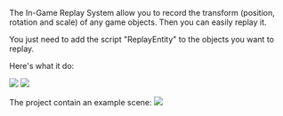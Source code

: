 The In-Game Replay System allow you to record the transform (position, rotation and scale) of any game objects. Then you can easily replay it.

You just need to add the script "ReplayEntity" to the objects you want to replay.

Here's what it do:

![](https://giant.gfycat.com/FilthyBrownBustard.gif)
![](https://giant.gfycat.com/DeliciousJampackedHogget.gif)


The project contain an example scene:
![](https://zippy.gfycat.com/PowerfulInnocentIrishwaterspaniel.gif)

